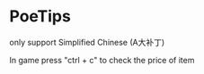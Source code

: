 # PoeTips
only support Simplified Chinese (A大补丁)

In game press "ctrl + c" to check the price of item
